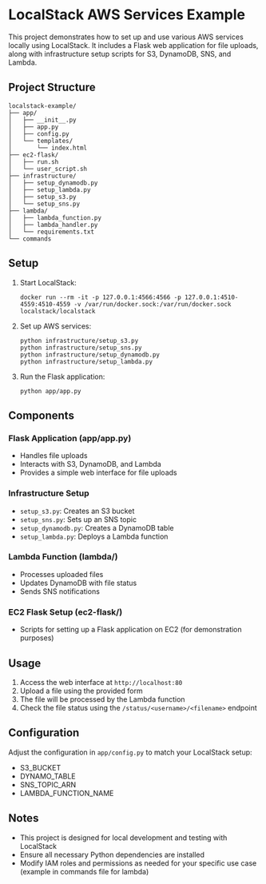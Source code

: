 # LocalStack AWS Services Example

This project demonstrates how to set up and use various AWS services locally using LocalStack. It includes a Flask web application for file uploads, along with infrastructure setup scripts for S3, DynamoDB, SNS, and Lambda.

## Project Structure

```
localstack-example/
├── app/
│   ├── __init__.py
│   ├── app.py
│   ├── config.py
│   └── templates/
│       └── index.html
├── ec2-flask/
│   ├── run.sh
│   └── user_script.sh
├── infrastructure/
│   ├── setup_dynamodb.py
│   ├── setup_lambda.py
│   ├── setup_s3.py
│   └── setup_sns.py
├── lambda/
│   ├── lambda_function.py
│   ├── lambda_handler.py
│   └── requirements.txt
└── commands
```

## Setup

1. Start LocalStack:
   ```
   docker run --rm -it -p 127.0.0.1:4566:4566 -p 127.0.0.1:4510-4559:4510-4559 -v /var/run/docker.sock:/var/run/docker.sock localstack/localstack
   ```

2. Set up AWS services:
   ```
   python infrastructure/setup_s3.py
   python infrastructure/setup_sns.py
   python infrastructure/setup_dynamodb.py
   python infrastructure/setup_lambda.py
   ```

3. Run the Flask application:
   ```
   python app/app.py
   ```

## Components

### Flask Application (app/app.py)
- Handles file uploads
- Interacts with S3, DynamoDB, and Lambda
- Provides a simple web interface for file uploads

### Infrastructure Setup
- `setup_s3.py`: Creates an S3 bucket
- `setup_sns.py`: Sets up an SNS topic
- `setup_dynamodb.py`: Creates a DynamoDB table
- `setup_lambda.py`: Deploys a Lambda function

### Lambda Function (lambda/)
- Processes uploaded files
- Updates DynamoDB with file status
- Sends SNS notifications

### EC2 Flask Setup (ec2-flask/)
- Scripts for setting up a Flask application on EC2 (for demonstration purposes)

## Usage

1. Access the web interface at `http://localhost:80`
2. Upload a file using the provided form
3. The file will be processed by the Lambda function
4. Check the file status using the `/status/<username>/<filename>` endpoint

## Configuration

Adjust the configuration in `app/config.py` to match your LocalStack setup:

- S3_BUCKET
- DYNAMO_TABLE
- SNS_TOPIC_ARN
- LAMBDA_FUNCTION_NAME

## Notes

- This project is designed for local development and testing with LocalStack
- Ensure all necessary Python dependencies are installed
- Modify IAM roles and permissions as needed for your specific use case (example in commands file for lambda)

